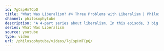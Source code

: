 ```yaml
---
id: 7gCspHmTCpQ
title: "What Was Liberalism? #4 Three Problems with Liberalism | Philosophy Tube"
channel: philosophytube
description: "A 4-part series about liberalism. In this episode, 3 big problems with liberalism: it slides to the right; it's wrong about how humans make decisions; and it supports capitalism."
series: What Was Liberalism
source: youtube
type: video
url: /philosophytube/videos/7gCspHmTCpQ/
---
```

